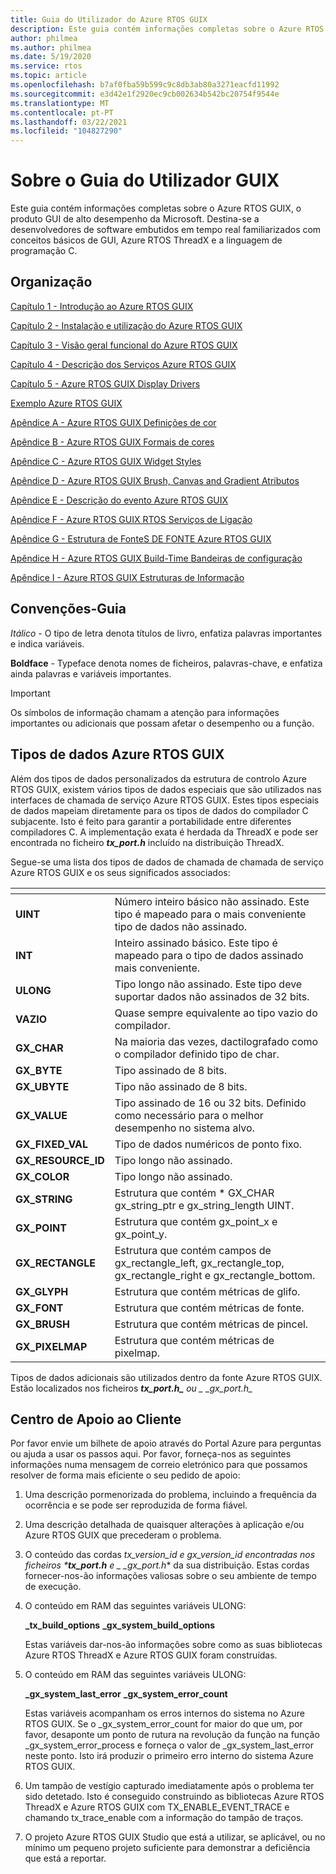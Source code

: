 ```yaml
---
title: Guia do Utilizador do Azure RTOS GUIX
description: Este guia contém informações completas sobre o Azure RTOS GUIX, o produto GUI de alto desempenho da Microsoft.
author: philmea
ms.author: philmea
ms.date: 5/19/2020
ms.service: rtos
ms.topic: article
ms.openlocfilehash: b7af0fba59b599c9c8db3ab80a3271eacfd11992
ms.sourcegitcommit: e3d42e1f2920ec9cb002634b542bc20754f9544e
ms.translationtype: MT
ms.contentlocale: pt-PT
ms.lasthandoff: 03/22/2021
ms.locfileid: "104827290"
---
```

# <a name="about-guix-user-guide"></a>Sobre o Guia do Utilizador GUIX

Este guia contém informações completas sobre o Azure RTOS GUIX, o produto GUI de alto desempenho da Microsoft. Destina-se a desenvolvedores de software embutidos em tempo real familiarizados com conceitos básicos de GUI, Azure RTOS ThreadX e a linguagem de programação C.

## <a name="organization"></a>Organização

[Capítulo 1 - Introdução ao Azure RTOS GUIX](chapter-1.md)

[Capítulo 2 - Instalação e utilização do Azure RTOS GUIX](chapter-2.md)

[Capítulo 3 - Visão geral funcional do Azure RTOS GUIX](chapter-3.md)

[Capítulo 4 - Descrição dos Serviços Azure RTOS GUIX](chapter-4.md)

[Capítulo 5 - Azure RTOS GUIX Display Drivers](chapter-5.md)  

[Exemplo Azure RTOS GUIX](guix-example.md)

[Apêndice A - Azure RTOS GUIX Definições de cor](appendix-a.md)

[Apêndice B - Azure RTOS GUIX Formais de cores](appendix-b.md)

[Apêndice C - Azure RTOS GUIX Widget Styles](appendix-c.md)

[Apêndice D - Azure RTOS GUIX Brush, Canvas and Gradient Atributos](appendix-d.md)

[Apêndice E - Descrição do evento Azure RTOS GUIX](appendix-e.md)

[Apêndice F - Azure RTOS GUIX RTOS Serviços de Ligação](appendix-f.md)

[Apêndice G - Estrutura de FonteS DE FONTE Azure RTOS GUIX](appendix-g.md)

[Apêndice H - Azure RTOS GUIX Build-Time Bandeiras de configuração](appendix-h.md)

[Apêndice I - Azure RTOS GUIX Estruturas de Informação](appendix-i.md)

## <a name="guide-conventions"></a>Convenções-Guia

*Itálico* - O tipo de letra denota títulos de livro, enfatiza palavras importantes e indica variáveis.

**Boldface** - Typeface denota nomes de ficheiros, palavras-chave, e enfatiza ainda palavras e variáveis importantes.

> [!IMPORTANT]
> Os símbolos de informação chamam a atenção para informações importantes ou adicionais que possam afetar o desempenho ou a função.

## <a name="azure-rtos-guix-data-types"></a>Tipos de dados Azure RTOS GUIX

Além dos tipos de dados personalizados da estrutura de controlo Azure RTOS GUIX, existem vários tipos de dados especiais que são utilizados nas interfaces de chamada de serviço Azure RTOS GUIX. Estes tipos especiais de dados mapeiam diretamente para os tipos de dados do compilador C subjacente. Isto é feito para garantir a portabilidade entre diferentes compiladores C. A implementação exata é herdada da ThreadX e pode ser encontrada no ficheiro ***tx_port.h*** incluído na distribuição ThreadX.

Segue-se uma lista dos tipos de dados de chamada de chamada de serviço Azure RTOS GUIX e os seus significados associados:

| <!-- --> | <!-- --> |
| --------------------- | --------------------------------------------------------------------------------------------------------------------- |
| **UINT**             | Número inteiro básico não assinado. Este tipo é mapeado para o mais conveniente tipo de dados não assinado.                                |
| **INT**              | Inteiro assinado básico. Este tipo é mapeado para o tipo de dados assinado mais conveniente.                                    |
| **ULONG**            | Tipo longo não assinado. Este tipo deve suportar dados não assinados de 32 bits.                                                      |
| **VAZIO**             | Quase sempre equivalente ao tipo vazio do compilador.                                                                 |
| **GX_CHAR**         | Na maioria das vezes, dactilografado como o compilador definido tipo de char.                                                               |
| **GX_BYTE**          | Tipo assinado de 8 bits.                                                                                                    |
| **GX_UBYTE**         | Tipo não assinado de 8 bits.                                                                                                  |
| **GX_VALUE**        | Tipo assinado de 16 ou 32 bits. Definido como necessário para o melhor desempenho no sistema alvo.                                |
| **GX_FIXED_VAL**   | Tipo de dados numéricos de ponto fixo.                                                                                        |
| **GX_RESOURCE_ID** | Tipo longo não assinado.                                                                                                   |
| **GX_COLOR**        | Tipo longo não assinado.                                                                                                   |
| **GX_STRING**       | Estrutura que contém \* GX_CHAR gx_string_ptr e gx_string_length UINT.                                          |
| **GX_POINT**        | Estrutura que contém gx_point_x e gx_point_y.                                                                   |
| **GX_RECTANGLE**    | Estrutura que contém campos de gx_rectangle_left, gx_rectangle_top, gx_rectangle_right e gx_rectangle_bottom. |
| **GX_GLYPH**        | Estrutura que contém métricas de glifo.                                                                                   |
| **GX_FONT**         | Estrutura que contém métricas de fonte.                                                                                    |
| **GX_BRUSH**        | Estrutura que contém métricas de pincel.                                                                               |
**GX_PIXELMAP**       | Estrutura que contém métricas de pixelmap.

Tipos de dados adicionais são utilizados dentro da fonte Azure RTOS GUIX. Estão localizados nos ficheiros ***tx_port.h_** ou _ *_gx_port.h*_*

## <a name="customer-support-center"></a>Centro de Apoio ao Cliente

Por favor envie um bilhete de apoio através do Portal Azure para perguntas ou ajuda a usar os passos aqui. Por favor, forneça-nos as seguintes informações numa mensagem de correio eletrónico para que possamos resolver de forma mais eficiente o seu pedido de apoio:

1. Uma descrição pormenorizada do problema, incluindo a frequência da ocorrência e se pode ser reproduzida de forma fiável.

2. Uma descrição detalhada de quaisquer alterações à aplicação e/ou Azure RTOS GUIX que precederam o problema.

3. O conteúdo das cordas _tx_version_id e _gx_version_id encontradas nos ficheiros ***tx_port.h**_ e _ *_gx_port.h*_* da sua distribuição. Estas cordas fornecer-nos-ão informações valiosas sobre o seu ambiente de tempo de execução.

4. O conteúdo em RAM das seguintes variáveis ULONG:

    **_tx_build_options** **_gx_system_build_options**

    Estas variáveis dar-nos-ão informações sobre como as suas bibliotecas Azure RTOS ThreadX e Azure RTOS GUIX foram construídas.

5. O conteúdo em RAM das seguintes variáveis ULONG:

    **_gx_system_last_error** **_gx_system_error_count**

    Estas variáveis acompanham os erros internos do sistema no Azure RTOS GUIX. Se o _gx_system_error_count for maior do que um, por favor, desaponte um ponto de rutura na revolução da função na função _gx_system_error_process e forneça o valor de _gx_system_last_error neste ponto. Isto irá produzir o primeiro erro interno do sistema Azure RTOS GUIX.

6. Um tampão de vestígio capturado imediatamente após o problema ter sido detetado. Isto é conseguido construindo as bibliotecas Azure RTOS ThreadX e Azure RTOS GUIX com TX_ENABLE_EVENT_TRACE e chamando tx_trace_enable com a informação do tampão de traços.

7. O projeto Azure RTOS GUIX Studio que está a utilizar, se aplicável, ou no mínimo um pequeno projeto suficiente para demonstrar a deficiência que está a reportar.
